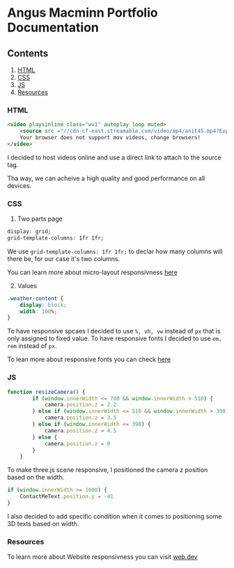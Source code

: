 # Angus Macminn Portfolio Documentation

## Contents
1. [HTML](#html)
2. [CSS](#css)
3. [JS](#js)
4. [Resources](#resources)

### HTML
```html
<video playsinline class="wv1" autoplay loop muted>
    <source src ="//cdn-cf-east.streamable.com/video/mp4/anit45.mp4?Expires=1708207964119&Key-Pair-Id=APKAIEYUVEN4EVB2OKEQ&Signature=SlEuuqq6aCBxP3x7x0nq8SJjUjCW~Zq-E02-dVCdneF~X64d~xNInC0i2X4WphSdTC2bv8Z4VEE7tlK3K-p0Ly2iDqlu7EYnFWbdDqt8IO4XC8MVV4qBzXwpbQrnGC24G72m9pButrJl87-vem3eIaB5gh5r0f84FkEtVCzNak0mDZacEEjz~MBDoys0eoki~e3masYBlPOZZhMvS0pLud4~BBCVYzzDkACVc3c61Nho54GLu~c6WodcriepAySXlZLYA68sRTMOE78m-0eClgBQdwL-aDfk20lKl-EkC7mFzmJbUhrGXtQkqVF8BB7ExUR~2irTEr0wpqj6kAChig__">
    Your browser does not support mov videos, change browsers!
</video>
```
I decided to host videos online and use a direct link to attach to the source tag.

Tha way, we can acheive a high quality and good performance on all devices.
### CSS
1. Two parts page
```css
display: grid;
grid-template-columns: 1fr 1fr;
```
We use `grid-template-columns: 1fr 1fr;` to declar how many columns will there be, for our case it's two columns.

You can learn more about micro-layout responsivness [here](https://web.dev/learn/design/macro-layouts?continue=https%3A%2F%2Fweb.dev%2Flearn%2Fdesign%23article-https%3A%2F%2Fweb.dev%2Flearn%2Fdesign%2Fmacro-layouts)

2. Values
```css
.weather-content {
    display: block;
    width: 100%;
}
```
To have responsive spcaes I decided to use `%, vh, vw` instead of `px` that is only assigned to fixed value.
To have responsive fonts I decided to use `em, rem` instead of `px`.

To lean more about responsive fonts you can check [here](https://web.dev/learn/design/typography?continue=https%3A%2F%2Fweb.dev%2Flearn%2Fdesign%23article-https%3A%2F%2Fweb.dev%2Flearn%2Fdesign%2Ftypography)

### JS
```js
function resizeCamera() {
        if (window.innerWidth <= 700 && window.innerWidth > 510) {
            camera.position.z = 2.2
        } else if (window.innerWidth <= 510 && window.innerWidth > 390) {
            camera.position.z = 3.5
        } else if (window.innerWidth <= 390) {
            camera.position.z = 4.5
        } else {
            camera.position.z = 0
        }
    }
```
To make three.js scene responsive, I positioned the camera z position based on the width.

```js
if (window.innerWidth >= 1600) {
    ContactMeText.position.y = -41
}
```
I also decided to add specific condition when it comes to positioning some 3D texts based on width.

### Resources
To learn more about Website responsivness you can visit [web.dev](https://web.dev/learn/design#article-https://web.dev/learn/design/welcome)
